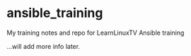 # ansible_training
My training notes and repo for LearnLinuxTV Ansible training

...will add more info later.
